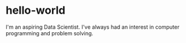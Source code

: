 # hello-world
I'm an aspiring Data Scientist. I've always had an interest in computer programming and problem solving.
